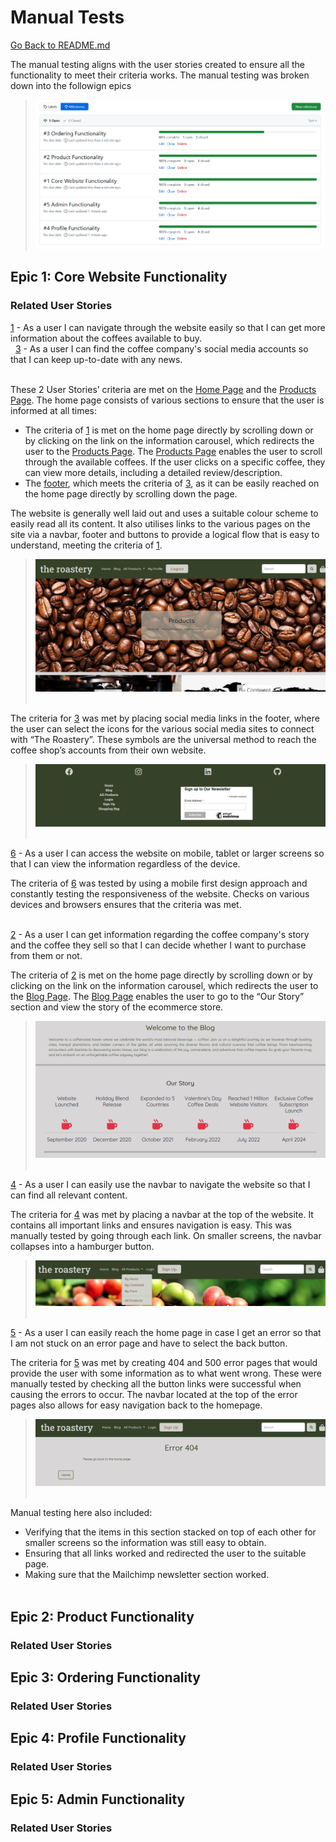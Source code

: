 # Manual Tests

[Go Back to README.md](https://github.com/Grawnya/the-roastery-ecommerce-store)

The manual testing aligns with the user stories created to ensure all the functionality to meet their criteria works. The manual testing was broken down into the followign epics

> ![Epics](documentation/epics.png)

## Epic 1: Core Website Functionality
### Related User Stories
[1](https://github.com/Grawnya/the-roastery-ecommerce-store/issues/1) - As a user I can navigate through the website easily so that I can get more information about the coffees available to buy.
\
&nbsp;
[3](https://github.com/Grawnya/the-roastery-ecommerce-store/issues/3) - As a user I can find the coffee company's social media accounts so that I can keep up-to-date with any news.
\
&nbsp;

These 2 User Stories’ criteria are met on the [Home Page](#landing-page "Home Page") and the [Products Page](#products-page "Products Page"). The home page consists of various sections to ensure that the user is informed at all times:

* The criteria of [1](https://github.com/Grawnya/the-roastery-ecommerce-store/issues/1) is met on the home page directly by scrolling down or by clicking on the link on the information carousel, which redirects the user to the [Products Page](#products-page "Products Page"). The [Products Page](#products-page "Products Page") enables the user to scroll through the available coffees. If the user clicks on a specific coffee, they can view more details, including a detailed review/description.
* The [footer](#footer "Footer"), which meets the criteria of [3]( https://github.com/Grawnya/the-roastery-ecommerce-store/issues/3), as it can be easily reached on the home page directly by scrolling down the page.

The website is generally well laid out and uses a suitable colour scheme to easily read all its content. It also utilises links to the various pages on the site via a navbar, footer and buttons to provide a logical flow that is easy to understand, meeting the criteria of [1](https://github.com/Grawnya/the-roastery-ecommerce-store/issues/1).

> ![Home Page](documentation/home.png)
\
&nbsp;

The criteria for [3](https://github.com/Grawnya/the-roastery-ecommerce-store/issues/3) was met by placing social media links in the footer, where the user can select the icons for the various social media sites to connect with “The Roastery”. These symbols are the universal method to reach the coffee shop’s accounts from their own website. 

> ![Social Media Icons in Footer](documentation/footer.png)
\
&nbsp;

[6](https://github.com/Grawnya/the-roastery-ecommerce-store/issues/6) - As a user I can access the website on mobile, tablet or larger screens so that I can view the information regardless of the device.

The criteria of [6](https://github.com/Grawnya/the-roastery-ecommerce-store/issues/6) was tested by using a mobile first design approach and constantly testing the responsiveness of the website. Checks on various devices and browsers ensures that the criteria was met.
\
&nbsp;

[2](https://github.com/Grawnya/the-roastery-ecommerce-store/issues/2) - As a user I can get information regarding the coffee company's story and the coffee they sell so that I can decide whether I want to purchase from them or not.

The criteria of [2](https://github.com/Grawnya/the-roastery-ecommerce-store/issues/2) is met on the home page directly by scrolling down or by clicking on the link on the information carousel, which redirects the user to the [Blog Page](#blog-page "Blog Page"). The [Blog Page](#blog-page "Blog Page") enables the user to go to the “Our Story” section and view the story of the ecommerce store.

> ![Our Story](documentation/blog-desktop.png)
\
&nbsp;


[4](https://github.com/Grawnya/the-roastery-ecommerce-store/issues/4) - As a user I can easily use the navbar to navigate the website so that I can find all relevant content.

The criteria for [4](https://github.com/Grawnya/the-roastery-ecommerce-store/issues/4) was met by placing a navbar at the top of the website. It contains all important links and ensures navigation is easy. This was manually tested by going through each link. On smaller screens, the navbar collapses into a hamburger button.

> ![Navbar](documentation/navbar.png)
\
&nbsp;

[5](https://github.com/Grawnya/the-roastery-ecommerce-store/issues/5) - As a user I can easily reach the home page in case I get an error so that I am not stuck on an error page and have to select the back button.

The criteria for [5](https://github.com/Grawnya/the-roastery-ecommerce-store/issues/5) was met by creating 404 and 500 error pages that would provide the user with some information as to what went wrong. These were manually tested by checking all the button links were successful when causing the errors to occur. The navbar located at the top of the error pages also allows for easy navigation back to the homepage.

> ![404 Page](documentation/error404.png)
\
&nbsp;

Manual testing here also included: 
* Verifying that the items in this section stacked on top of each other for smaller screens so the information was still easy to obtain. 
* Ensuring that all links worked and redirected the user to the suitable page.
* Making sure that the Mailchimp newsletter section worked.
\
&nbsp;

## Epic 2: Product Functionality
### Related User Stories



## Epic 3: Ordering Functionality
### Related User Stories



## Epic 4: Profile Functionality
### Related User Stories



## Epic 5: Admin Functionality
### Related User Stories